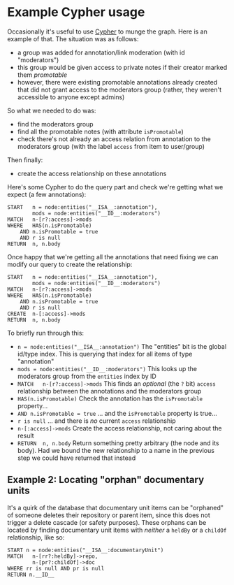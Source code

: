 Example Cypher usage
====================

Occasionally it's useful to use [Cypher](http://neo4j.com/docs/1.9.9/cypher-query-lang.html) to munge the graph.
Here is an example of that. The situation was as follows:

 - a group was added for annotation/link moderation (with id "moderators")
 - this group would be given access to private notes if their creator marked them *promotable*
 - however, there were existing promotable annotations already created that did not grant access to the moderators group
   (rather, they weren't accessible to anyone except admins)

So what we needed to do was:

 - find the moderators group
 - find all the promotable notes (with attribute `isPromotable`)
 - check there's not already an access relation from annotation to the moderators group (with the
   label `access` from item to user/group)

Then finally:

 - create the access relationship on these annotations

Here's some Cypher to do the query part and check we're getting what we expect (a few annotations):

```
START   n = node:entities("__ISA__:annotation"),
        mods = node:entities("__ID__:moderators")
MATCH   n-[r?:access]->mods
WHERE   HAS(n.isPromotable)
    AND n.isPromotable = true
    AND r is null
RETURN  n, n.body
```

Once happy that we're getting all the annotations that need fixing we can modify our query
to create the relationship:

```
START   n = node:entities("__ISA__:annotation"),
        mods = node:entities("__ID__:moderators")
MATCH   n-[r?:access]->mods
WHERE   HAS(n.isPromotable)
    AND n.isPromotable = true
    AND r is null
CREATE  n-[:access]->mods
RETURN  n, n.body
```

To briefly run through this:

 - `n = node:entities("__ISA__:annotation")`  The "entities" bit is the global id/type index. This is querying that index
   for all items of type "annotation"
 - `mods = node:entities("__ID__:moderators")` This looks up the moderators group from the `entities` index by ID
 - `MATCH   n-[r?:access]->mods` This finds an _optional_ (the `?` bit) `access` relationship between the annotations and the moderators group
 - `HAS(n.isPromotable)` Check the annotation has the `isPromotable` property...
 - `AND n.isPromotable = true` ... and the `isPromotable` property is true...
 - `r is null` ... and there is *no* current `access` relationship
 - `n-[:access]->mods` Create the access relationship, not caring about the result
 - `RETURN  n, n.body` Return something pretty arbitrary (the node and its body). Had we bound the new relationship
   to a name in the previous step we could have returned that instead

Example 2: Locating "orphan" documentary units
----------------------------------------------

It's a quirk of the database that documentary unit items can be "orphaned" of someone deletes their repository
or parent item, since this does not trigger a delete cascade (or safety purposes). These orphans can be located
by finding documentary unit items with _neither_ a `heldBy` or a `childOf` relationship, like so:

```
START n = node:entities("__ISA__:documentaryUnit")
MATCH   n-[rr?:heldBy]->repo,
        n-[pr?:childOf]->doc
WHERE rr is null AND pr is null
RETURN n.__ID__
```    


